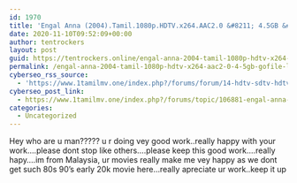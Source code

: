 ```yaml
---
id: 1970
title: 'Engal Anna (2004).Tamil.1080p.HDTV.x264.AAC2.0 &#8211; 4.5GB &#8211; GOFILE (LINK UPDATED JULY 2021)'
date: 2020-11-10T09:52:09+00:00
author: tentrockers
layout: post
guid: https://tentrockers.online/engal-anna-2004-tamil-1080p-hdtv-x264-aac2-0-4-5gb-gofile-link-updated-july-2021/
permalink: /engal-anna-2004-tamil-1080p-hdtv-x264-aac2-0-4-5gb-gofile-link-updated-july-2021/
cyberseo_rss_source:
  - 'https://www.1tamilmv.one/index.php?/forums/forum/14-hdtv-sdtv-hdtv-rips.xml&page=3'
cyberseo_post_link:
  - https://www.1tamilmv.one/index.php?/forums/topic/106881-engal-anna-2004tamil1080phdtvx264aac20-45gb-gofile-link-updated-july-2021/
categories:
  - Uncategorized
---
```

Hey who are u man????? u r doing vey good work..really happy with your work&#8230;.please dont stop like others&#8230;.please keep this good work&#8230;.really hapy&#8230;.im from Malaysia, ur movies really make me vey happy as we dont get such 80s 90&#8217;s early 20k movie here&#8230;really apreciate ur work..keep it up